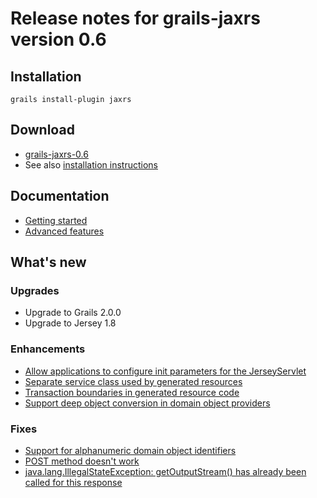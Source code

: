 # Release notes for grails-jaxrs version 0.6 #

## Installation ##

```
grails install-plugin jaxrs
```

## Download ##

  * [grails-jaxrs-0.6](http://code.google.com/p/grails-jaxrs/downloads/detail?name=grails-jaxrs-0.6.zip)
  * See also [installation instructions](InstallationInstructions.md)

## Documentation ##

  * [Getting started](GettingStarted.md)
  * [Advanced features](AdvancedFeatures.md)

## What's new ##

### Upgrades ###
  * Upgrade to Grails 2.0.0
  * Upgrade to Jersey 1.8

### Enhancements ###
  * [Allow applications to configure init parameters for the JerseyServlet](http://code.google.com/p/grails-jaxrs/issues/detail?id=38)
  * [Separate service class used by generated resources](http://code.google.com/p/grails-jaxrs/issues/detail?id=43)
  * [Transaction boundaries in generated resource code](http://code.google.com/p/grails-jaxrs/issues/detail?id=48)
  * [Support deep object conversion in domain object providers](http://code.google.com/p/grails-jaxrs/issues/detail?id=49)


### Fixes ###
  * [Support for alphanumeric domain object identifiers](http://code.google.com/p/grails-jaxrs/issues/detail?id=42)
  * [POST method doesn't work](http://code.google.com/p/grails-jaxrs/issues/detail?id=45)
  * [java.lang.IllegalStateException: getOutputStream() has already been called for this response](http://code.google.com/p/grails-jaxrs/issues/detail?id=51)